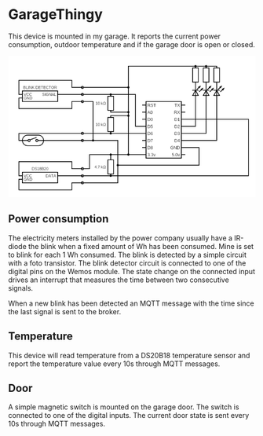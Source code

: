 # GarageThingy
This device is mounted in my garage. It reports the current power consumption, outdoor temperature and if the garage door is open or closed.

![circuit](circuit.png)

## Power consumption
The electricity meters installed by the power company usually have a IR-diode the blink when a fixed amount of Wh has been consumed. Mine is set to blink for each 1 Wh consumed. The blink is detected by a simple circuit with a foto transistor. The blink detector circuit is connected to one of the digital pins on the Wemos module. The state change on the connected input drives an interrupt that measures the time between two consecutive signals.

When a new blink has been detected an MQTT message with the time since the last signal is sent to the broker.

## Temperature
This device will read temperature from a DS20B18 temperature sensor and report the temperature value every 10s through MQTT messages.

## Door
A simple magnetic switch is mounted on the garage door. The switch is connected to one of the digital inputs. The current door state is sent every 10s through MQTT messages.
